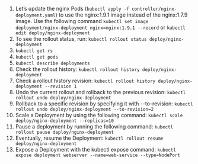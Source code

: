1. Let’s update the nginx Pods (`kubectl apply -f controller/nginx-deployment.yaml`) to use the nginx:1.9.1 image instead of the nginx:1.7.9 image. Use the following command `kubectl set image deployment/nginx-deployment nginx=nginx:1.9.1 --record` or `kubectl edit deploy/nginx-deployment`
2. To see the rollout status, run: `kubectl rollout status deploy/nginx-deployment`
3. `kubectl get rs`
4. `kubectl get pods`
5. `kubectl describe deployments`
6. Check the rollout history: `kubectl rollout history deploy/nginx-deployment`
7. Check a rollout history revision: `kubectl rollout history deploy/nginx-deployment --revision 1`
8. Undo the current rollout and rollback to the previous revision: `kubectl rollout undo deploy/nginx-deployment`
9. Rollback to a specific revision by specifying it with --to-revision: `kubectl rollout undo deploy/nginx-deployment --to-revision=2`
10. Scale a Deployment by using the following command: `kubectl scale deploy/nginx-deployment --replicas=10`
11. Pause a deployment by running the following command: `kubectl rollout pause deploy/nginx-deployment`
12. Eventually, resume the Deployment: `kubectl rollout resume deploy/nginx-deployment`
14. Expose a Deployment with the kubectl expose command: `kubectl expose deployment webserver --name=web-service --type=NodePort`